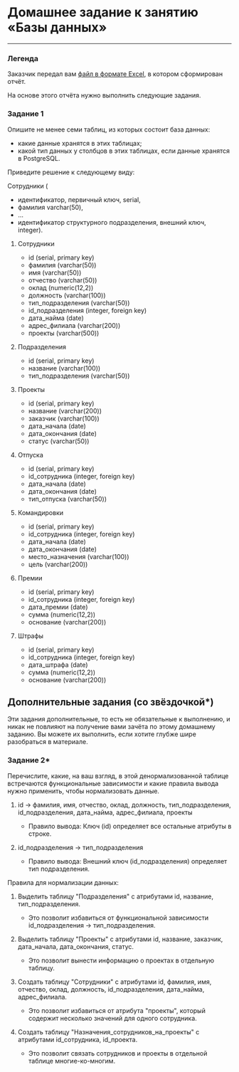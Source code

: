 # Домашнее задание к занятию «Базы данных»

---
### Легенда

Заказчик передал вам [файл в формате Excel](https://github.com/netology-code/sdb-homeworks/blob/main/resources/hw-12-1.xlsx), в котором сформирован отчёт. 

На основе этого отчёта нужно выполнить следующие задания.

### Задание 1

Опишите не менее семи таблиц, из которых состоит база данных:

- какие данные хранятся в этих таблицах;
- какой тип данных у столбцов в этих таблицах, если данные хранятся в PostgreSQL.

Приведите решение к следующему виду:

Сотрудники (

- идентификатор, первичный ключ, serial,
- фамилия varchar(50),
- ...
- идентификатор структурного подразделения, внешний ключ, integer).


1. Сотрудники
   - id (serial, primary key)
   - фамилия (varchar(50))
   - имя (varchar(50)) 
   - отчество (varchar(50))
   - оклад (numeric(12,2))
   - должность (varchar(100))
   - тип_подразделения (varchar(50))
   - id_подразделения (integer, foreign key)
   - дата_найма (date)
   - адрес_филиала (varchar(200))
   - проекты (varchar(500))

2. Подразделения
   - id (serial, primary key)
   - название (varchar(100))
   - тип_подразделения (varchar(50))

3. Проекты
   - id (serial, primary key) 
   - название (varchar(200))
   - заказчик (varchar(100))
   - дата_начала (date)
   - дата_окончания (date)
   - статус (varchar(50))

4. Отпуска
   - id (serial, primary key)
   - id_сотрудника (integer, foreign key)
   - дата_начала (date)
   - дата_окончания (date)
   - тип_отпуска (varchar(50))

5. Командировки 
   - id (serial, primary key)
   - id_сотрудника (integer, foreign key)
   - дата_начала (date)
   - дата_окончания (date)
   - место_назначения (varchar(100))
   - цель (varchar(200))

6. Премии
   - id (serial, primary key)
   - id_сотрудника (integer, foreign key)
   - дата_премии (date)
   - сумма (numeric(12,2))
   - основание (varchar(200))

7. Штрафы
   - id (serial, primary key)
   - id_сотрудника (integer, foreign key) 
   - дата_штрафа (date)
   - сумма (numeric(12,2))
   - основание (varchar(200))





## Дополнительные задания (со звёздочкой*)
Эти задания дополнительные, то есть не обязательные к выполнению, и никак не повлияют на получение вами зачёта по этому домашнему заданию. Вы можете их выполнить, если хотите глубже шире разобраться в материале.


### Задание 2*

Перечислите, какие, на ваш взгляд, в этой денормализованной таблице встречаются функциональные зависимости и какие правила вывода нужно применить, чтобы нормализовать данные.



1. id -> фамилия, имя, отчество, оклад, должность, тип_подразделения, id_подразделения, дата_найма, адрес_филиала, проекты
   - Правило вывода: Ключ (id) определяет все остальные атрибуты в строке.

2. id_подразделения -> тип_подразделения
   - Правило вывода: Внешний ключ (id_подразделения) определяет тип подразделения.

Правила для нормализации данных:

1. Выделить таблицу "Подразделения" с атрибутами id, название, тип_подразделения.
   - Это позволит избавиться от функциональной зависимости id_подразделения -> тип_подразделения.

2. Выделить таблицу "Проекты" с атрибутами id, название, заказчик, дата_начала, дата_окончания, статус.
   - Это позволит вынести информацию о проектах в отдельную таблицу.

3. Создать таблицу "Сотрудники" с атрибутами id, фамилия, имя, отчество, оклад, должность, id_подразделения, дата_найма, адрес_филиала.
   - Это позволит избавиться от атрибута "проекты", который содержит несколько значений для одного сотрудника.

4. Создать таблицу "Назначения_сотрудников_на_проекты" с атрибутами id_сотрудника, id_проекта.
   - Это позволит связать сотрудников и проекты в отдельной таблице многие-ко-многим.


